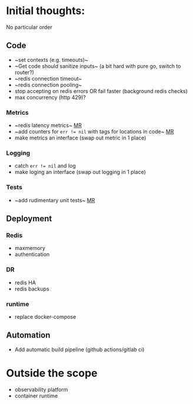 # Initial thoughts:

No particular order

## Code
* ~set contexts (e.g. timeouts)~
* ~Get code should sanitize inputs~ (a bit hard with pure go, switch to router?)
* ~redis connection timeout~
* ~redis connection pooling~
* stop accepting on redis errors OR fail faster (background redis checks)
* max concurrency (http 429)?

### Metrics
* ~redis latency metrics~ [MR](https://github.com/tnosaj/lang_challenge/pull/2)
* ~add counters for `err != nil` with tags for locations in code~ [MR](https://github.com/tnosaj/lang_challenge/pull/2)
* make metrics an interface (swap out metric in 1 place)

### Logging
* catch `err != nil` and log
* make loging an interface (swap out logging in 1 place)

### Tests
* ~add rudimentary unit tests~ [MR](https://github.com/tnosaj/lang_challenge/pull/1)

## Deployment

### Redis
* maxmemory
* authentication

### DR
* redis HA
* redis backups

### runtime
* replace docker-compose

## Automation
* Add automatic build pipeline (github actions/gitlab ci)

# Outside the scope
* observability platform
* container runtime
